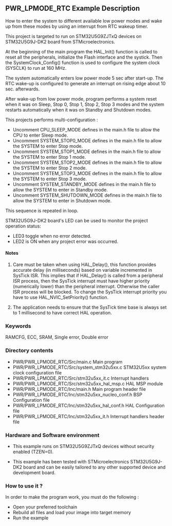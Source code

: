 ## <b>PWR_LPMODE_RTC Example Description</b>

How to enter the system to different available low power modes and wake up from
these modes by using an interrupt from RTC wakeup timer.

This project is targeted to run on STM32U5G9ZJTxQ devices on STM32U5G9J-DK2 board from STMicroelectronics.

At the beginning of the main program the HAL_Init() function is called to reset
all the peripherals, initialize the Flash interface and the systick.
Then the SystemClock_Config() function is used to configure the system clock (SYSCLK)
to run at 160 MHz.

The system automatically enters low power mode 5 sec after start-up.
The RTC wake-up is configured to generate an interrupt on rising edge about 10 sec. afterwards.

After wake-up from low power mode, program performs a system reset when it was on Sleep, Stop 0, Stop 1,
Stop 2, Stop 3 modes and the system restarts automatically when it was on Standby and Shutdown modes.

This projects performs multi-configuration :

 - Uncomment CPU_SLEEP_MODE defines in the main.h file to allow the CPU to enter Sleep mode.
 - Uncomment SYSTEM_STOP0_MODE defines in the main.h file to allow the SYSTEM to enter Stop mode.
 - Uncomment SYSTEM_STOP1_MODE defines in the main.h file to allow the SYSTEM to enter Stop 1 mode.
 - Uncomment SYSTEM_STOP2_MODE defines in the main.h file to allow the SYSTEM to enter Stop 2 mode.
 - Uncomment SYSTEM_STOP3_MODE defines in the main.h file to allow the SYSTEM to enter Stop 3 mode.
 - Uncomment SYSTEM_STANDBY_MODE defines in the main.h file to allow the SYSTEM to enter in Standby mode.
 - Uncomment SYSTEM_SHUTDOWN_MODE defines in the main.h file to allow the SYSTEM to enter in Shutdown mode.

This sequence is repeated in loop.

STM32U5G9J-DK2 board's LED can be used to monitor the project operation status:

 - LED3 toggle when no error detected.
 - LED2 is ON when any project error was occurred.

#### <b>Notes</b>

 1. Care must be taken when using HAL_Delay(), this function provides accurate delay (in milliseconds)
    based on variable incremented in SysTick ISR. This implies that if HAL_Delay() is called from
    a peripheral ISR process, then the SysTick interrupt must have higher priority (numerically lower)
    than the peripheral interrupt. Otherwise the caller ISR process will be blocked.
    To change the SysTick interrupt priority you have to use HAL_NVIC_SetPriority() function.

 2. The application needs to ensure that the SysTick time base is always set to 1 millisecond
    to have correct HAL operation.

### <b>Keywords</b>

RAMCFG, ECC, SRAM, Single error, Double error

### <b>Directory contents</b>

  - PWR/PWR_LPMODE_RTC/Src/main.c                  Main program
  - PWR/PWR_LPMODE_RTC/Src/system_stm32u5xx.c      STM32U5xx system clock configuration file
  - PWR/PWR_LPMODE_RTC/Src/stm32u5xx_it.c          Interrupt handlers
  - PWR/PWR_LPMODE_RTC/Src/stm32u5xx_hal_msp.c     HAL MSP module
  - PWR/PWR_LPMODE_RTC/Inc/main.h                  Main program header file
  - PWR/PWR_LPMODE_RTC/Inc/stm32u5xx_nucleo_conf.h BSP Configuration file
  - PWR/PWR_LPMODE_RTC/Inc/stm32u5xx_hal_conf.h    HAL Configuration file
  - PWR/PWR_LPMODE_RTC/Inc/stm32u5xx_it.h          Interrupt handlers header file

### <b>Hardware and Software environment</b>

  - This example runs on STM32U5G9ZJTxQ devices without security enabled (TZEN=0).

  - This example has been tested with STMicroelectronics STM32U5G9J-DK2
    board and can be easily tailored to any other supported device
    and development board.


### <b>How to use it ?</b>

In order to make the program work, you must do the following :

 - Open your preferred toolchain
 - Rebuild all files and load your image into target memory
 - Run the example

